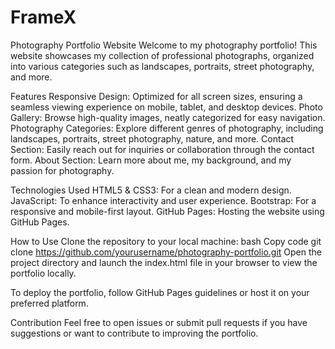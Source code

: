 # FrameX
Photography Portfolio Website
Welcome to my photography portfolio! This website showcases my collection of professional photographs, organized into various categories such as landscapes, portraits, street photography, and more.

Features
Responsive Design: Optimized for all screen sizes, ensuring a seamless viewing experience on mobile, tablet, and desktop devices.
Photo Gallery: Browse high-quality images, neatly categorized for easy navigation.
Photography Categories: Explore different genres of photography, including landscapes, portraits, street photography, nature, and more.
Contact Section: Easily reach out for inquiries or collaboration through the contact form.
About Section: Learn more about me, my background, and my passion for photography.

Technologies Used
HTML5 & CSS3: For a clean and modern design.
JavaScript: To enhance interactivity and user experience.
Bootstrap: For a responsive and mobile-first layout.
GitHub Pages: Hosting the website using GitHub Pages.

How to Use
Clone the repository to your local machine:
bash
Copy code
git clone https://github.com/yourusername/photography-portfolio.git
Open the project directory and launch the index.html file in your browser to view the portfolio locally.

To deploy the portfolio, follow GitHub Pages guidelines or host it on your preferred platform.

Contribution
Feel free to open issues or submit pull requests if you have suggestions or want to contribute to improving the portfolio.



